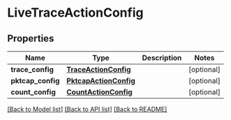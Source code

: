 # LiveTraceActionConfig

## Properties
Name | Type | Description | Notes
------------ | ------------- | ------------- | -------------
**trace_config** | [**TraceActionConfig**](TraceActionConfig.md) |  | [optional] 
**pktcap_config** | [**PktcapActionConfig**](PktcapActionConfig.md) |  | [optional] 
**count_config** | [**CountActionConfig**](CountActionConfig.md) |  | [optional] 

[[Back to Model list]](../README.md#documentation-for-models) [[Back to API list]](../README.md#documentation-for-api-endpoints) [[Back to README]](../README.md)

